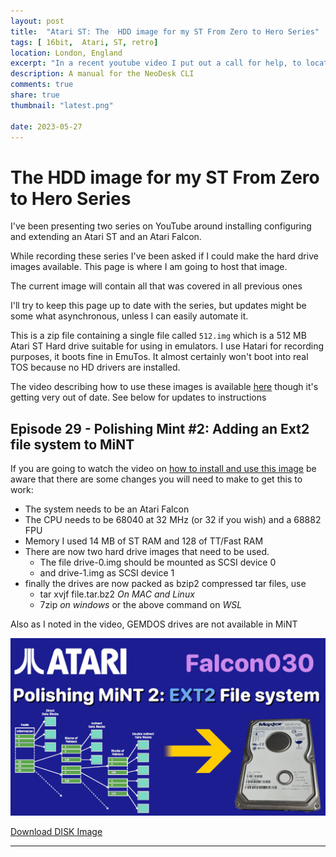 ```yaml
---
layout: post
title:  "Atari ST: The  HDD image for my ST From Zero to Hero Series"
tags: [ 16bit,  Atari, ST, retro]
location: London, England
excerpt: "In a recent youtube video I put out a call for help, to locate a copy of the manual for the Atari ST app, NeoDesc CLI."
description: A manual for the NeoDesk CLI
comments: true
share: true
thumbnail: "latest.png"

date: 2023-05-27
---
```





# The  HDD image for my ST From Zero to Hero Series

I've been presenting two series on YouTube around installing configuring and extending an Atari ST and an Atari Falcon.

While recording these series I've been asked if I could make the hard drive images available. This page is where I am going to host that image.

The current image will contain all that was covered in all previous ones

I'll try to keep this page up to date with the series, but updates might be some what asynchronous, unless I can easily automate it.

This is a zip file containing a single file called `512.img` which is a 512 MB Atari ST Hard drive suitable for using in emulators. I use Hatari for recording purposes, it boots fine in EmuTos. It almost certainly won't boot into real TOS because no HD drivers are installed.

The video describing how to use these images is available [here](https://youtu.be/WRRTCyj7Xfs) though it's getting very out of date. See below for updates to instructions


## Episode 29 - Polishing Mint #2: Adding an Ext2 file system to MiNT


If you are going to watch the video on [how to install and use this image](https://youtu.be/WRRTCyj7Xfs)
be aware that there are some changes you will need to make to get this to work:

- The system needs to be an Atari Falcon
- The CPU needs to be 68040 at 32 MHz (or 32 if you wish) and a 68882 FPU
- Memory I used 14 MB of ST RAM and 128 of TT/Fast RAM
- There are now two hard drive images that need to be used.
    - The file drive-0.img should be mounted as SCSI device 0 
    - and drive-1.img as SCSI device 1
- finally the drives are now packed as bzip2 compressed tar files, use
    - tar xvjf file.tar.bz2 _On MAC and Linux_
    - 7zip _on windows_ or the above command on _WSL_

Also as I noted in the video, GEMDOS drives are not available in MiNT

![Thumbnail for the episode](../thumbs/ep-029-ext2.png)

<div class="downloadButton">
    <a href="https://www.dropbox.com/scl/fi/s8rx9e8pc2qk5hdvsq2cc/ep-029-hdd-images.tar.bz2?rlkey=bm1m141q4l8x1zb87tzpfhyaf&dl=1" class="downloadLink" >Download DISK Image </a>
</div>



---

